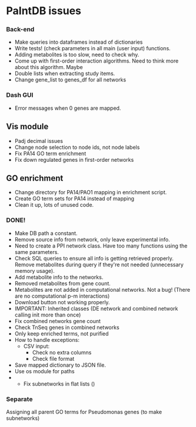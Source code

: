 # PaIntDB issues


### Back-end
- Make queries into dataframes instead of dictionaries
- Write tests! (check parameters in all main (user input) functions.
- Adding metabolites is too slow, need to check why.
- Come up with first-order interaction algorithms. Need to think more about this algorithm. Maybe
- Double lists when extracting study items.
- Change gene_list to genes_df for all networks

### Dash GUI
- Error messages when 0 genes are mapped.

## Vis module
- Padj decimal issues
- Change node selection to node ids, not node labels
- Fix PA14 GO term enrichment
- Fix down regulated genes in first-order networks


## GO enrichment
- Change directory for PA14/PAO1 mapping in enrichment script.
- Create GO term sets for PA14 instead of mapping
- Clean it up, lots of unused code.


### DONE!
- Make DB path a constant.
- Remove source info from network, only leave experimental info.
- Need to create a PPI network class. Have too many functions using the same parameters.
- Check SQL queries to ensure all info is getting retrieved properly. Remove metabolites during query if they're not needed (unnecessary memory usage).
- Add metabolite info to the networks.
- Removed metabolites from gene count.
- Metabolites are not added in computational networks. Not a bug! (There are no computational p-m interactions)
- Download button not working properly.
- IMPORTANT: Inherited classes (DE network and combined network calling init more than once)
- Fix combined networks gene count
- Check TnSeq genes in combined networks
- Only keep enriched terms, not purified
- How to handle exceptions:
    - CSV input:
        - Check no extra columns
        - Check file format
- Save mapped dictionary to JSON file.
- Use os module for paths
- - Fix subnetworks in flat lists ()

### Separate
Assigning all parent GO terms for Pseudomonas genes (to make subnetworks)




